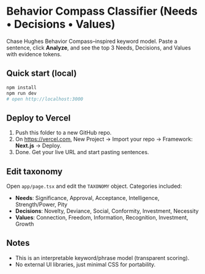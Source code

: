 # Behavior Compass Classifier (Needs • Decisions • Values)

Chase Hughes Behavior Compass–inspired keyword model. Paste a sentence, click **Analyze**, and see the top 3 Needs, Decisions, and Values with evidence tokens.

## Quick start (local)
```bash
npm install
npm run dev
# open http://localhost:3000
```

## Deploy to Vercel
1) Push this folder to a new GitHub repo.
2) On https://vercel.com, New Project → Import your repo → Framework: **Next.js** → Deploy.
3) Done. Get your live URL and start pasting sentences.

## Edit taxonomy
Open `app/page.tsx` and edit the `TAXONOMY` object. Categories included:

- **Needs**: Significance, Approval, Acceptance, Intelligence, Strength/Power, Pity
- **Decisions**: Novelty, Deviance, Social, Conformity, Investment, Necessity
- **Values**: Connection, Freedom, Information, Recognition, Investment, Growth

## Notes
- This is an interpretable keyword/phrase model (transparent scoring).
- No external UI libraries, just minimal CSS for portability.
